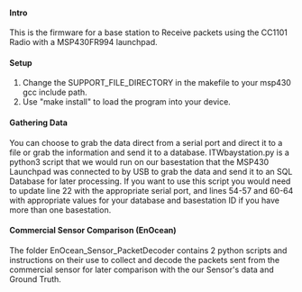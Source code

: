 #### Intro
This is the firmware for a base station to Receive packets using the CC1101 Radio with a MSP430FR994 launchpad.

#### Setup
1. Change the SUPPORT_FILE_DIRECTORY in the makefile to your msp430 gcc include
   path.
2. Use "make install" to load the program into your device.

#### Gathering Data
You can choose to grab the data direct from a serial port and direct it to a file or grab the information and send it to a database.  ITWbaystation.py is a python3 script that we would run on our basestation that the MSP430 Launchpad was connected to by USB to grab the data and send it to an SQL Database for later processing.  If you want to use this script you would need to update line 22 with the appropriate serial port, and lines 54-57 and 60-64 with appropriate values for your database and basestation ID if you have more than one basestation.

#### Commercial Sensor Comparison (EnOcean)
The folder EnOcean_Sensor_PacketDecoder contains 2 python scripts and instructions on their use to collect and decode the packets sent from the commercial sensor for later comparison with the our Sensor's data and Ground Truth.